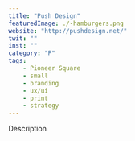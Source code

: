 ```yaml
---
title: "Push Design"
featuredImage: ./-hamburgers.png
website: "http://pushdesign.net/"
twit: ""
inst: ""
category: "P"
tags:
    - Pioneer Square
    - small
    - branding
    - ux/ui
    - print
    - strategy
---
```


Description
